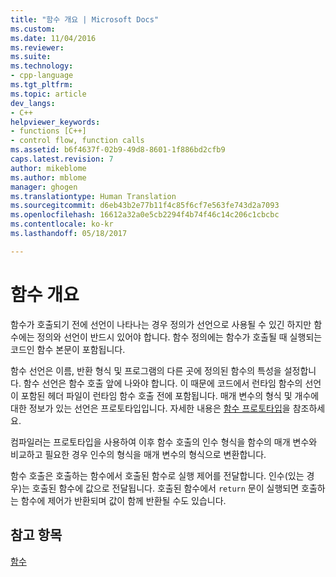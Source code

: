 ```yaml
---
title: "함수 개요 | Microsoft Docs"
ms.custom: 
ms.date: 11/04/2016
ms.reviewer: 
ms.suite: 
ms.technology:
- cpp-language
ms.tgt_pltfrm: 
ms.topic: article
dev_langs:
- C++
helpviewer_keywords:
- functions [C++]
- control flow, function calls
ms.assetid: b6f4637f-02b9-49d8-8601-1f886bd2cfb9
caps.latest.revision: 7
author: mikeblome
ms.author: mblome
manager: ghogen
ms.translationtype: Human Translation
ms.sourcegitcommit: d6eb43b2e77b11f4c85f6cf7e563fe743d2a7093
ms.openlocfilehash: 16612a32a0e5cb2294f4b74f46c14c206c1cbcbc
ms.contentlocale: ko-kr
ms.lasthandoff: 05/18/2017

---
```

# <a name="overview-of-functions"></a>함수 개요
함수가 호출되기 전에 선언이 나타나는 경우 정의가 선언으로 사용될 수 있긴 하지만 함수에는 정의와 선언이 반드시 있어야 합니다. 함수 정의에는 함수가 호출될 때 실행되는 코드인 함수 본문이 포함됩니다.  
  
 함수 선언은 이름, 반환 형식 및 프로그램의 다른 곳에 정의된 함수의 특성을 설정합니다. 함수 선언은 함수 호출 앞에 나와야 합니다. 이 때문에 코드에서 런타임 함수의 선언이 포함된 헤더 파일이 런타임 함수 호출 전에 포함됩니다. 매개 변수의 형식 및 개수에 대한 정보가 있는 선언은 프로토타입입니다. 자세한 내용은 [함수 프로토타입](../c-language/function-prototypes.md)을 참조하세요.  
  
 컴파일러는 프로토타입을 사용하여 이후 함수 호출의 인수 형식을 함수의 매개 변수와 비교하고 필요한 경우 인수의 형식을 매개 변수의 형식으로 변환합니다.  
  
 함수 호출은 호출하는 함수에서 호출된 함수로 실행 제어를 전달합니다. 인수(있는 경우)는 호출된 함수에 값으로 전달됩니다. 호출된 함수에서 `return` 문이 실행되면 호출하는 함수에 제어가 반환되며 값이 함께 반환될 수도 있습니다.  
  
## <a name="see-also"></a>참고 항목  
 [함수](../c-language/functions-c.md)

